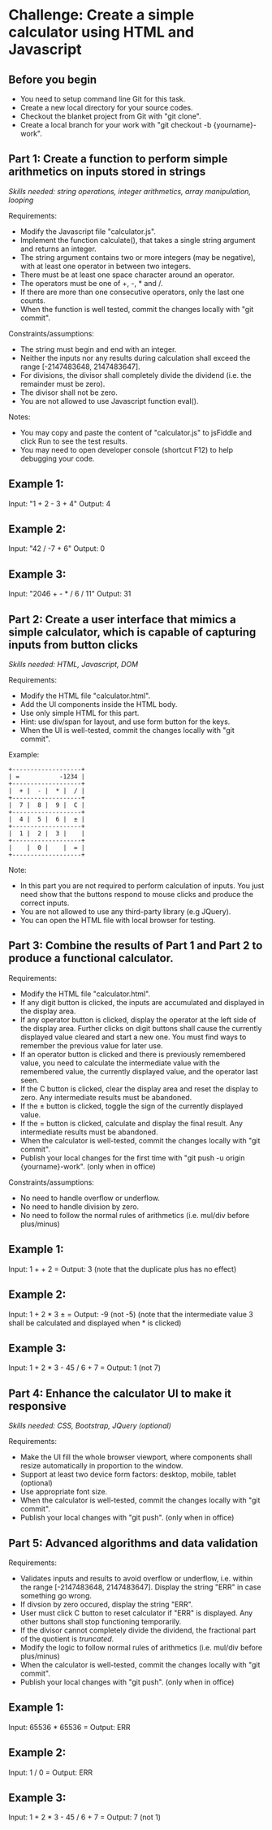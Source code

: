Challenge: Create a simple calculator using HTML and Javascript
===
 
## Before you begin
 
- You need to setup command line Git for this task.
- Create a new local directory for your source codes.
- Checkout the blanket project from Git with "git clone".
- Create a local branch for your work with "git checkout -b {yourname}-work".
 
## Part 1: Create a function to perform simple arithmetics on inputs stored in strings
*Skills needed: string operations, integer arithmetics, array manipulation, looping*
 
Requirements:
- Modify the Javascript file "calculator.js".
- Implement the function calculate(), that takes a single string argument and returns an integer.
- The string argument contains two or more integers (may be negative), with at least one operator in between two integers.
- There must be at least one space character around an operator.
- The operators must be one of +, -, * and /.
- If there are more than one consecutive operators, only the last one counts.
- When the function is well tested, commit the changes locally with "git commit".
 
Constraints/assumptions:
- The string must begin and end with an integer.
- Neither the inputs nor any results during calculation shall exceed the range [-2147483648, 2147483647].
- For divisions, the divisor shall completely divide the dividend (i.e. the remainder must be zero).
- The divisor shall not be zero.
- You are not allowed to use Javascript function eval().
 
Notes:
- You may copy and paste the content of "calculator.js" to jsFiddle and click Run to see the test results.
- You may need to open developer console (shortcut F12) to help debugging your code.
 
Example 1:
---
Input: "1 + 2 - 3 + 4"
Output: 4
 
Example 2:
---
Input: "42 / -7 + 6"
Output: 0
 
Example 3:
---
Input: "2046 +  - * /   6  / 11"
Output: 31
 
 
## Part 2: Create a user interface that mimics a simple calculator, which is capable of capturing inputs from button clicks
*Skills needed: HTML, Javascript, DOM*
 
Requirements:
- Modify the HTML file "calculator.html".
- Add the UI components inside the HTML body.
- Use only simple HTML for this part.
- Hint: use div/span for layout, and use form button for the keys.
- When the UI is well-tested, commit the changes locally with "git commit".
 
Example:
 
    +-------------------+
    | =           -1234 |
    +-------------------+
    |  + |  - |  * |  / |
    +-------------------+
    |  7 |  8 |  9 |  C |
    +-------------------+
    |  4 |  5 |  6 |  ± |
    +-------------------+
    |  1 |  2 |  3 |    |
    +-------------------+
    |    |  0 |    |  = |
    +-------------------+
 
Note:
- In this part you are not required to perform calculation of inputs. You just need show that the buttons respond to
  mouse clicks and produce the correct inputs.
- You are not allowed to use any third-party library (e.g JQuery).
- You can open the HTML file with local browser for testing.
 
## Part 3: Combine the results of Part 1 and Part 2 to produce a functional calculator.
 
Requirements:
- Modify the HTML file "calculator.html".
- If any digit button is clicked, the inputs are accumulated and displayed in the display area.
- If any operator button is clicked, display the operator at the left side of the display area. Further clicks on
  digit buttons shall cause the currently displayed value cleared and start a new one. You must find ways to remember
  the previous value for later use.
- If an operator button is clicked and there is previously remembered value, you need to calculate the intermediate
  value with the remembered value, the currently displayed value, and the operator last seen.
- If the C button is clicked, clear the display area and reset the display to zero. Any intermediate results
  must be abandoned.
- If the ± button is clicked, toggle the sign of the currently displayed value.
- If the = button is clicked, calculate and display the final result. Any intermediate results must be abandoned.
- When the calculator is well-tested, commit the changes locally with "git commit".
- Publish your local changes for the first time with "git push -u origin {yourname}-work". (only when in office)
 
Constraints/assumptions:
- No need to handle overflow or underflow.
- No need to handle division by zero.
- No need to follow the normal rules of arithmetics (i.e. mul/div before plus/minus)
 
Example 1:
---
Input: 1 + + 2 =
Output: 3   (note that the duplicate plus has no effect)
 
Example 2:
---
Input: 1 + 2 * 3 ± =
Output: -9   (not -5) (note that the intermediate value 3 shall be calculated and displayed when * is clicked)
 
Example 3:
---
Input: 1 + 2 * 3 - 45 / 6 + 7 =
Output: 1   (not 7)
 
## Part 4: Enhance the calculator UI to make it responsive
*Skills needed: CSS, Bootstrap, JQuery (optional)*
 
Requirements:
- Make the UI fill the whole browser viewport, where components shall resize automatically in proportion to the window.
- Support at least two device form factors: desktop, mobile, tablet (optional)
- Use appropriate font size.
- When the calculator is well-tested, commit the changes locally with "git commit".
- Publish your local changes with "git push". (only when in office)
 
 
## Part 5: Advanced algorithms and data validation
 
Requirements:
- Validates inputs and results to avoid overflow or underflow, i.e. within the range [-2147483648, 2147483647].
  Display the string "ERR" in case something go wrong.
- If divsion by zero occured, display the string "ERR".
- User must click C button to reset calculator if "ERR" is displayed. Any other buttons shall stop functioning temporarily.
- If the divisor cannot completely divide the dividend, the fractional part of the quotient is _truncated_.
- Modify the logic to follow normal rules of arithmetics (i.e. mul/div before plus/minus)
- When the calculator is well-tested, commit the changes locally with "git commit".
- Publish your local changes with "git push". (only when in office)
 
Example 1:
---
Input: 65536 * 65536 =
Output: ERR
 
Example 2:
---
Input: 1 / 0 =
Output: ERR
 
Example 3:
---
Input: 1 + 2 * 3 - 45 / 6 + 7 =
Output: 7   (not 1)
